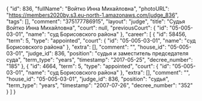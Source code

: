 {
    "id": 836,
    "fullName": "Войтко Инна Михайловна",
    "photoURL": "https://members2020by.s3.eu-north-1.amazonaws.com/judge_836",
    "tags": [],
    "comment": "375177786915",
    "layout": "judge",
    "title": "Судья Войтко Инна Михайловна",
    "court": null,
    "previousCourt": {
        "id": "05-005-03-01",
        "name": "суд Борисовского района"
    },
    "career": [
        {
            "id": 58456,
            "term": 5,
            "type": "appointed",
            "court": {
                "id": "05-005-03-01",
                "name": "суд Борисовского района"
            },
            "extra": [],
            "comment": "",
            "house_id": "05-005-03-01",
            "judge_id": 836,
            "position": "судья и заместитель председателя суда",
            "term_type": "years",
            "timestamp": "2017-05-25",
            "decree_number": "185"
        },
        {
            "id": 4664,
            "term": 5,
            "type": "appointed",
            "court": {
                "id": "05-005-03-01",
                "name": "суд Борисовского района"
            },
            "extra": [],
            "comment": "",
            "house_id": "05-005-03-01",
            "judge_id": 836,
            "position": "судья",
            "term_type": "years",
            "timestamp": "2007-07-26",
            "decree_number": "352"
        }
    ]
}